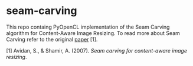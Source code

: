 # seam-carving
This repo containg PyOpenCL implementation of the Seam Carving algorithm for Content-Aware Image Resizing. To read more about Seam Carving refer to the original [paper](doc/paper.pdf) [1].

[1] Avidan, S., & Shamir, A. (2007). *Seam carving for content-aware image resizing*.

